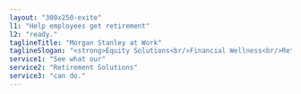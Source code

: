 ```yaml
---
layout: "300x250-exite"
l1: "Help employees get retirement"
l2: "ready."
taglineTitle: "Morgan Stanley at Work"
taglineSlogan: "<strong>Equity Solutions<br/>Financial Wellness<br/>Retirement Solutions</strong>"
service1: "See what our"
service2: "Retirement Solutions"
service3: "can do."
---
```

